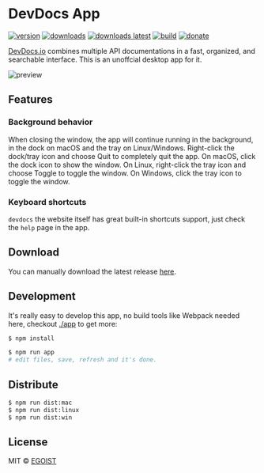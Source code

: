 # DevDocs App

[![version](https://img.shields.io/github/release/egoist/devdocs-app.svg?style=flat-square)](https://github.com/egoist/devdocs-app/releases) [![downloads](https://img.shields.io/github/downloads/egoist/devdocs-app/total.svg?style=flat-square)](https://github.com/egoist/devdocs-app/releases) [![downloads latest](https://img.shields.io/github/downloads/egoist/devdocs-app/latest/total.svg?style=flat-square)](https://github.com/egoist/devdocs-app/releases/latest) [![build](https://img.shields.io/circleci/project/egoist/devdocs-app.svg?style=flat-square)](https://circleci.com/gh/egoist/devdocs-app) [![donate](https://img.shields.io/badge/$-donate-ff69b4.svg?maxAge=2592000&style=flat-square)](https://github.com/egoist/donate)

[DevDocs.io](https://devdocs.io/) combines multiple API documentations in a fast, organized, and searchable interface. This is an unoffcial desktop app for it.

![preview](https://user-images.githubusercontent.com/8784712/27093859-c64ff052-509a-11e7-826e-7e5cfeea4103.png)

## Features

### Background behavior

When closing the window, the app will continue running in the background, in the dock on macOS and the tray on Linux/Windows. Right-click the dock/tray icon and choose Quit to completely quit the app. On macOS, click the dock icon to show the window. On Linux, right-click the tray icon and choose Toggle to toggle the window. On Windows, click the tray icon to toggle the window.

### Keyboard shortcuts

`devdocs` the website itself has great built-in shortcuts support, just check the `help` page in the app.

## Download

You can manually download the latest release [here](https://github.com/egoist/devdocs-app/releases).

## Development

It's really easy to develop this app, no build tools like Webpack needed here, checkout [./app](/app) to get more:

```bash
$ npm install

$ npm run app
# edit files, save, refresh and it's done.
```

## Distribute

```bash
$ npm run dist:mac
$ npm run dist:linux
$ npm run dist:win
```

## License

MIT &copy; [EGOIST](https://github.com/egoist)
